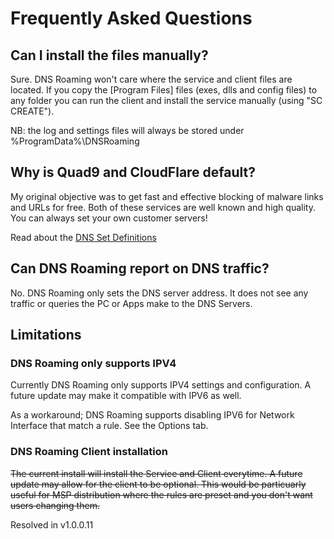 # Frequently Asked Questions

## Can I install the files manually?

Sure. DNS Roaming won't care where the service and client files are located. If you copy the [Program Files] files (exes, dlls and config files) to any folder you can run the client and install the service manually (using "SC CREATE").

NB: the log and settings files will always be stored under %ProgramData%\DNSRoaming 

## Why is Quad9 and CloudFlare default?

My original objective was to get fast and effective blocking of malware links and URLs for free. Both of these services are well known and high quality. You can always set your own customer servers!

Read about the [DNS Set Definitions](https://github.com/andrewbadge/DNSRoaming/blob/main/DNSSets.md)

## Can DNS Roaming report on DNS traffic?

No. DNS Roaming only sets the DNS server address. It does not see any traffic or queries the PC or Apps make to the DNS Servers.

## Limitations

### DNS Roaming only supports IPV4

Currently DNS Roaming only supports IPV4 settings and configuration. A future update may make it compatible with IPV6 as well.

As a workaround; DNS Roaming supports disabling IPV6 for Network Interface that match a rule. See the Options tab.

### DNS Roaming Client installation

<del>The current install will install the Service and Client everytime. A future update may allow for the client to be optional.
This would be particuarly useful for MSP distribution where the rules are preset and you don't want users changing them.</del>

Resolved in v1.0.0.11
